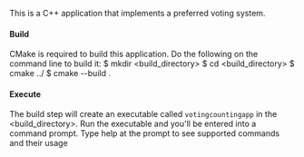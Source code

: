This is a C++ application that implements a preferred voting system. 

#### Build

CMake is required to build this application. Do the following on the command line to build it:
    $ mkdir <build_directory>
    $ cd <build_directory>
    $ cmake ../
    $ cmake --build .

#### Execute

The build step will create an executable called `votingcountingapp` in the <build_directory>. Run the executable and you'll
be entered into a command prompt. Type help at the prompt to see supported commands and their usage
